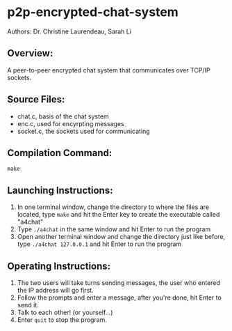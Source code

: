 # p2p-encrypted-chat-system

Authors: Dr. Christine Laurendeau, Sarah Li

## Overview:
A peer-to-peer encrypted chat system that communicates over TCP/IP sockets.

## Source Files:
- chat.c, basis of the chat system
- enc.c, used for encyrpting messages
- socket.c, the sockets used for communicating

## Compilation Command:
`make`

## Launching Instructions:
1. In one terminal window, change the directory to where the files are located, type `make` and hit the Enter key to create the executable called "a4chat"
2. Type `./a4chat` in the same window and hit Enter to run the program
3. Open another terminal window and change the directory just like before, type `./a4chat 127.0.0.1` and hit Enter to run the program

## Operating Instructions:
1. The two users will take turns sending messages, the user who entered the IP address will go first.
2. Follow the prompts and enter a message, after you're done, hit Enter to send it.
3. Talk to each other! (or yourself...)
4. Enter `quit` to stop the program.
